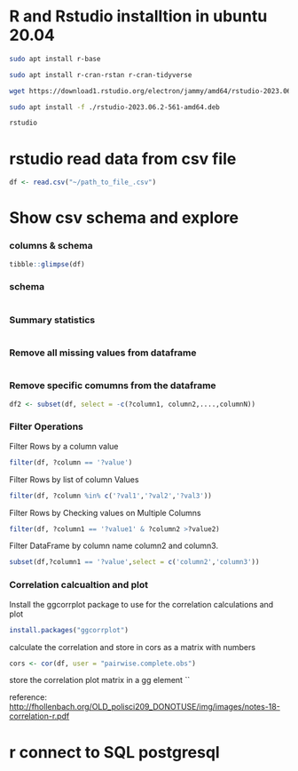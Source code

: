 # R and Rstudio installtion in ubuntu 20.04

```bash
sudo apt install r-base
```

```bash
sudo apt install r-cran-rstan r-cran-tidyverse
```

```bash
wget https://download1.rstudio.org/electron/jammy/amd64/rstudio-2023.06.2-561-amd64.deb

```

```bash
sudo apt install -f ./rstudio-2023.06.2-561-amd64.deb
```


```bash
rstudio
```


# rstudio read data from csv file

```r
df <- read.csv("~/path_to_file_.csv")
````

# Show csv schema and explore 

### columns & schema

```r
tibble::glimpse(df)
```
### schema

```r
```

### Summary statistics 

```r
```

### Remove all missing values from dataframe

```r
```
### Remove specific comumns from the dataframe 

```r
df2 <- subset(df, select = -c(?column1, column2,....,columnN))
```

### Filter Operations 

Filter Rows by a column value
```r
filter(df, ?column == '?value')
```

Filter Rows by list of column Values
```r
filter(df, ?column %in% c('?val1','?val2','?val3'))
```
Filter Rows by Checking values on Multiple Columns
```r
filter(df, ?column1 == '?value1' & ?column2 >?value2)
```

Filter DataFrame by column name column2 and column3.
```r
subset(df,?column1 == '?value',select = c('column2','column3'))
```

### Correlation calcualtion and plot 

Install the ggcorrplot package to use for the correlation calculations and plot 
```r
install.packages("ggcorrplot")
```
calculate the correlation and store in cors as a matrix with numbers 
```r
cors <- cor(df, user = "pairwise.complete.obs")
```
store the correlation plot matrix in a gg element 
``


reference: http://fhollenbach.org/OLD_polisci209_DONOTUSE/img/images/notes-18-correlation-r.pdf
# r connect to SQL postgresql

